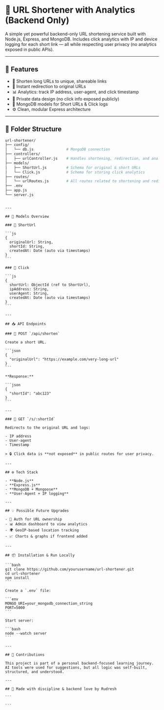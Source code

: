 # 🔗 URL Shortener with Analytics (Backend Only)

A simple yet powerful backend-only URL shortening service built with Node.js, Express, and MongoDB. Includes click analytics with IP and device logging for each short link — all while respecting user privacy (no analytics exposed in public APIs).

---

## 🧠 Features

- 🔗 Shorten long URLs to unique, shareable links
- 🚀 Instant redirection to original URLs
- 📊 Analytics: track IP address, user-agent, and click timestamp
- 🔐 Private data design (no click info exposed publicly)
- 🧱 MongoDB models for Short URLs & Click logs
- ⚙️ Clean, modular Express architecture

---

## 📁 Folder Structure

```bash
url-shortener/
├── config/
│   └── db.js               # MongoDB connection
├── controllers/
│   ├── urlController.js    # Handles shortening, redirection, and analytics
├── models/
│   ├── ShortUrl.js         # Schema for original & short URLs
│   └── Click.js            # Schema for storing click analytics
├── routes/
│   └── urlRoutes.js        # All routes related to shortening and redirecting
├── .env
├── app.js
└── server.js
```

````

---

## 🔐 Models Overview

### 📄 ShortUrl

```js
{
  originalUrl: String,
  shortId: String,
  createdAt: Date (auto via timestamps)
}
```

### 📄 Click

```js
{
  shortUrl: ObjectId (ref to ShortUrl),
  ipAddress: String,
  userAgent: String,
  createdAt: Date (auto via timestamps)
}
```

---

## 📥 API Endpoints

### 🔗 POST `/api/shorten`

Create a short URL.

```json
{
  "originalUrl": "https://example.com/very-long-url"
}
```

**Response:**

```json
{
  "shortId": "abc123"
}
```

---

### 🚀 GET `/s/:shortId`

Redirects to the original URL and logs:

- IP address
- User-agent
- Timestamp

> 🔒 Click data is **not exposed** in public routes for user privacy.

---

## ⚙️ Tech Stack

- **Node.js**
- **Express.js**
- **MongoDB + Mongoose**
- **User-Agent + IP logging**

---

## 💡 Possible Future Upgrades

- 🔐 Auth for URL ownership
- 📊 Admin dashboard to view analytics
- 🌍 GeoIP-based location tracking
- 📈 Charts & graphs if frontend added

---

## 📦 Installation & Run Locally

```bash
git clone https://github.com/yourusername/url-shortener.git
cd url-shortener
npm install
```

Create a `.env` file:

```env
MONGO_URI=your_mongodb_connection_string
PORT=5000
```

Start server:

```bash
node --watch server
```

---

## 🤝 Contributions

This project is part of a personal backend-focused learning journey.
AI tools were used for suggestions, but all logic was self-built, structured, and understood.

---

## 🧠 Made with discipline & backend love by Rudresh

```

```
````
